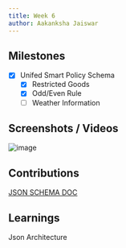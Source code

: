 ```yaml
---
title: Week 6
author: Aakanksha Jaiswar
---
```


## Milestones
- [x] Unifed Smart Policy Schema
  - [x] Restricted Goods
  - [x] Odd/Even Rule
  - [ ] Weather Information

## Screenshots / Videos 
![image](https://github.com/aakanksha1801/c4gt-milestones/assets/84894401/c9eb6c52-a6b4-468e-81cf-262071e4cd5a)

## Contributions
[JSON SCHEMA DOC](https://docs.google.com/document/d/142uKGhj3buM0ypDwOLhMCBdtrDSAMsU66-qgXJqqRUA/edit?usp=sharing)
## Learnings
Json Architecture

